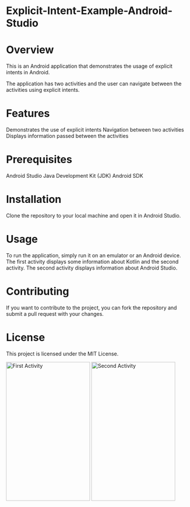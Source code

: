 # Explicit-Intent-Example-Android-Studio

# Overview
This is an Android application that demonstrates the usage of explicit intents in Android. 

The application has two activities and the user can navigate between the activities using explicit intents.

# Features
Demonstrates the use of explicit intents
Navigation between two activities
Displays information passed between the activities
# Prerequisites
Android Studio
Java Development Kit (JDK)
Android SDK
# Installation
Clone the repository to your local machine and open it in Android Studio.

# Usage
To run the application, simply run it on an emulator or an Android device. 
The first activity displays some information about Kotlin and the second activity. The second activity displays information about Android Studio.

# Contributing
If you want to contribute to the project, you can fork the repository and submit a pull request with your changes.

# License
This project is licensed under the MIT License.

<img src="https://user-images.githubusercontent.com/71398791/217308202-978f4861-6bbc-49e3-95c0-211628d25bf0.jpg" alt="First Activity" width="230" height="380"/>
<img src="https://user-images.githubusercontent.com/71398791/217308224-7cc047a0-1edf-45ea-9e98-1e1d50ab29ea.jpg" alt="Second Activity" width="230" height="380"/>
